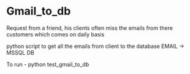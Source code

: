 # Gmail_to_db
Request from a friend, his clients often miss the emails from there customers which comes on daily basis 



python script to get all the emails from client to the database
EMAIL -> MSSQL DB

To run - python test_gmail_to_db
